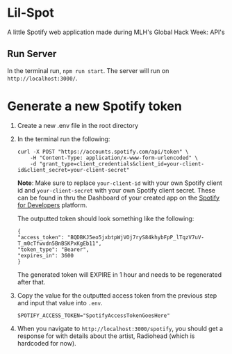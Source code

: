 # Lil-Spot

A little Spotify web application made during MLH's Global Hack Week: API's

## Run Server

In the terminal run, `npm run start`. The server will run on
`http://localhost:3000/`.

# Generate a new Spotify token

1. Create a new .env file in the root directory
2. In the terminal run the following:

   ```
   curl -X POST "https://accounts.spotify.com/api/token" \
       -H "Content-Type: application/x-www-form-urlencoded" \
       -d "grant_type=client_credentials&client_id=your-client-id&client_secret=your-client-secret"
   ```

   **Note**: Make sure to replace `your-client-id` with your own Spotify client id and `your-client-secret` with your own Spotify client secret. These can be found in thru the Dashboard of your created app on the [Spotify for Developers](https://developer.spotify.com/) platform.

   The outputted token should look something like the following:

   ```
   {
   "access_token": "BQDBKJ5eo5jxbtpWjVOj7ryS84khybFpP_lTqzV7uV-T_m0cTfwvdn5BnBSKPxKgEb11",
   "token_type": "Bearer",
   "expires_in": 3600
   }
   ```

   The generated token will EXPIRE in 1 hour and needs to be regenerated after that.

3. Copy the value for the outputted access token from the previous step and input that value into `.env`.

   ```
   SPOTIFY_ACCESS_TOKEN="SpotifyAccessTokenGoesHere"
   ```

4. When you navigate to `http://localhost:3000/spotify`, you should get a response for with details about the artist, Radiohead (which is hardcoded for now).
